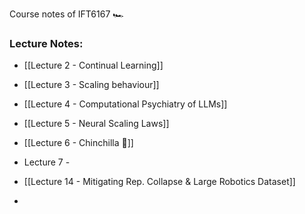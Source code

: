 Course notes of IFT6167 🏎️

### Lecture Notes:
- [[Lecture 2 - Continual Learning]]
- [[Lecture 3 - Scaling behaviour]]
- [[Lecture 4 - Computational Psychiatry of LLMs]]
- [[Lecture 5 - Neural Scaling Laws]]
- [[Lecture 6 - Chinchilla 🐁]] 
- Lecture 7 - 

- [[Lecture 14 - Mitigating Rep. Collapse & Large Robotics Dataset]]
- 